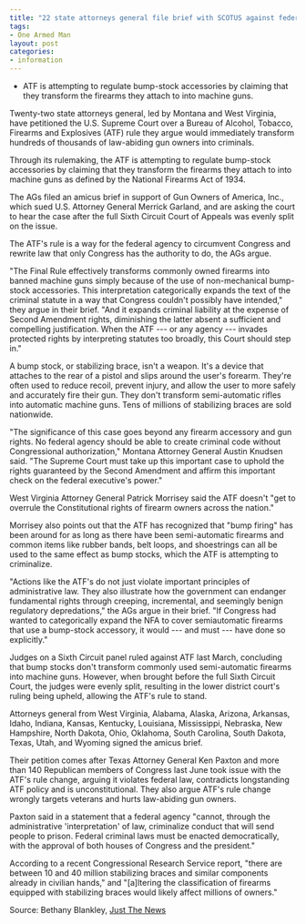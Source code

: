 ```yaml
---
title: "22 state attorneys general file brief with SCOTUS against federal firearm accessory ban"
tags:
- One Armed Man
layout: post
categories:
- information
---
```


- ATF is attempting to regulate bump-stock accessories by claiming that they transform the firearms they attach to into machine guns.

Twenty-two state attorneys general, led by Montana and West Virginia, have petitioned the U.S. Supreme Court over a Bureau of Alcohol, Tobacco, Firearms and Explosives (ATF) rule they argue would immediately transform hundreds of thousands of law-abiding gun owners into criminals.

Through its rulemaking, the ATF is attempting to regulate bump-stock accessories by claiming that they transform the firearms they attach to into machine guns as defined by the National Firearms Act of 1934.

The AGs filed an amicus brief in support of Gun Owners of America, Inc., which sued U.S. Attorney General Merrick Garland, and are asking the court to hear the case after the full Sixth Circuit Court of Appeals was evenly split on the issue.

The ATF's rule is a way for the federal agency to circumvent Congress and rewrite law that only Congress has the authority to do, the AGs argue.

"The Final Rule effectively transforms commonly owned firearms into banned machine guns simply because of the use of non-mechanical bump-stock accessories. This interpretation categorically expands the text of the criminal statute in a way that Congress couldn't possibly have intended," they argue in their brief. "And it expands criminal liability at the expense of Second Amendment rights, diminishing the latter absent a sufficient and compelling justification. When the ATF --- or any agency --- invades protected rights by interpreting statutes too broadly, this Court should step in."

A bump stock, or stabilizing brace, isn't a weapon. It's a device that attaches to the rear of a pistol and slips around the user's forearm. They're often used to reduce recoil, prevent injury, and allow the user to more safely and accurately fire their gun. They don't transform semi-automatic rifles into automatic machine guns. Tens of millions of stabilizing braces are sold nationwide.

"The significance of this case goes beyond any firearm accessory and gun rights. No federal agency should be able to create criminal code without Congressional authorization," Montana Attorney General Austin Knudsen said. "The Supreme Court must take up this important case to uphold the rights guaranteed by the Second Amendment and affirm this important check on the federal executive's power."

West Virginia Attorney General Patrick Morrisey said the ATF doesn't "get to overrule the Constitutional rights of firearm owners across the nation."

Morrisey also points out that the ATF has recognized that "bump firing" has been around for as long as there have been semi-automatic firearms and common items like rubber bands, belt loops, and shoestrings can all be used to the same effect as bump stocks, which the ATF is attempting to criminalize.

"Actions like the ATF's do not just violate important principles of administrative law. They also illustrate how the government can endanger fundamental rights through creeping, incremental, and seemingly benign regulatory depredations," the AGs argue in their brief. "If Congress had wanted to categorically expand the NFA to cover semiautomatic firearms that use a bump-stock accessory, it would --- and must --- have done so explicitly."

Judges on a Sixth Circuit panel ruled against ATF last March, concluding that bump stocks don't transform commonly used semi-automatic firearms into machine guns. However, when brought before the full Sixth Circuit Court, the judges were evenly split, resulting in the lower district court's ruling being upheld, allowing the ATF's rule to stand.

Attorneys general from West Virginia, Alabama, Alaska, Arizona, Arkansas, Idaho, Indiana, Kansas, Kentucky, Louisiana, Mississippi, Nebraska, New Hampshire, North Dakota, Ohio, Oklahoma, South Carolina, South Dakota, Texas, Utah, and Wyoming signed the amicus brief.

Their petition comes after Texas Attorney General Ken Paxton and more than 140 Republican members of Congress last June took issue with the ATF's rule change, arguing it violates federal law, contradicts longstanding ATF policy and is unconstitutional. They also argue ATF's rule change wrongly targets veterans and hurts law-abiding gun owners.

Paxton said in a statement that a federal agency "cannot, through the administrative 'interpretation' of law, criminalize conduct that will send people to prison. Federal criminal laws must be enacted democratically, with the approval of both houses of Congress and the president."

According to a recent Congressional Research Service report, "there are between 10 and 40 million stabilizing braces and similar components already in civilian hands," and "\[a\]ltering the classification of firearms equipped with stabilizing braces would likely affect millions of owners."

Source: Bethany Blankley, [Just The News](https://justthenews.com/nation/states/center-square/22-ags-file-brief-scotus-against-federal-firearm-accessory-ban)